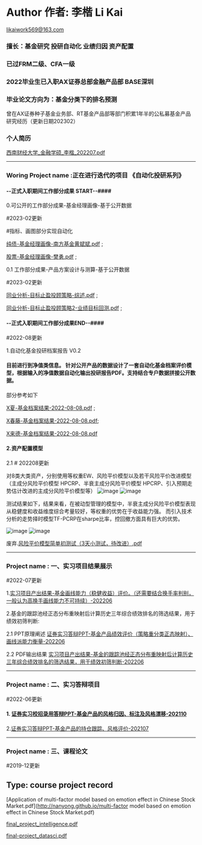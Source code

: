 # Author 作者: 李楷 Li Kai 
likaiwork569@163.com
### 擅长：基金研究 投研自动化 业绩归因 资产配置
### 已过FRM二级、CFA一级
### 2022毕业生已入职AX证券总部金融产品部 BASE深圳
### 毕业论文方向为：基金分类下的排名预测

曾在AX证券种子基金业务部、RT基金产品部等部门积累1年半的公私募基金产品研究经历（更新日期202302）

### 个人简历

[西南财经大学_金融学硕_李楷_202207.pdf](http://nanyong.github.io/李楷_西南财经大学_金融学_硕士_2022在职_19102860593.pdf)

---

### Woring Project name :正在进行迭代的项目 《自动化投研系列》

#### --正式入职期间工作部分成果 START--####

0.可公开的工作部分成果-基金经理画像-基于公开数据

#2023-02更新

#指标、画图部分实现自动化

[纯债-基金经理画像-南方基金黄斌斌.pdf](http://nanyong.github.io/纯债-基金经理画像-南方基金黄斌斌-20230210.pdf) ;

[股票-基金经理画像-樊勇.pdf](http://nanyong.github.io/股票-基金经理画像-樊勇.pdf) ;

0.1 工作部分成果-产品方案设计与测算-基于公开数据

#2023-02更新

[同业分析-目标止盈投顾策略-综述.pdf](http://nanyong.github.io/同业分析-止盈投顾策略.pdf) ;

[同业分析-目标止盈投顾策略2-业绩目标回测.pdf](http://nanyong.github.io/同业分析-止盈投顾策略2-业绩目标回测.pdf) ;


#### --正式入职期间工作部分成果END--####


#2022-08更新

1.自动化基金投研档案报告 V0.2

#### 目前进行到净值类信息。 针对公开产品的数据设计了一套自动化基金档案评价模型，根据输入的净值数据自动化输出投研报告PDF。支持结合专户数据拼接公开数据。

部分参考如下

  [X夏-基金档案结果-2022-08-08.pdf](http://nanyong.github.io/半夏-基金档案结果-2022-08-08.pdf) ;
  
  [X春藤-基金档案结果-2022-08-08.pdf](http://nanyong.github.io/常春藤-基金档案结果-2022-08-08.pdf);
  
  [X来德-基金档案结果-2022-08-08.pdf](http://nanyong.github.io/浦来德-基金档案结果-2022-08-08.pdf)
  
#### 2.资产配置模型

  2.1 # 202208更新
  
  对8类大类资产，分别使用等权重EW、风险平价模型以及若干风险平价改进模型（主成分风险平价模型 HPCRP、半衰主成分风险平价模型 HPCRP、引入预期走势估计改进的主成分风险平价模型等）
  ![image](http://nanyong.github.io/1.jpg)
  ![image](http://nanyong.github.io/3.jpg)
  
  测试结果如下，结果来看，在被动型管理的模型中，半衰主成分风险平价模型表现从稳健度和收益维度综合考量较好，等权重的优势在于收益能力强。
  而引入技术分析的走势择时模型TF-PCRP在sharpe比率，控回撤方面具有巨大的优势。
  
  ![image](http://nanyong.github.io/2.jpg)
  ![image](http://nanyong.github.io/4.jpg)
  
  废弃.[风险平价模型简单初测试（3天小测试，待改进）.pdf](http://nanyong.github.io/风险平价模型测试—李楷.pdf)



---

### Project name : 一、实习项目结果展示
#2022-07更新


1.[实习项目产出结果-基金画线能力（稳健收益）评价。（还需要结合换手率判别，一般认为高换手画线能力不可持续）-202206](http://nanyong.github.io/2022-06-06净值线性拟合部分结果脱敏.pdf)


2.基金的跟踪池经正态分布重映射后计算历史三年综合绩效排名的筛选结果，用于绩效初筛判断:

2.1 PPT原理阐述
[证券实习答辩PPT-基金产品绩效评价（策略重分类正态映射）、画线派能力衡量-202206](李楷实习汇报202206-基金绩效评价.pdf)

2.2 PDF输出结果
[实习项目产出结果-基金的跟踪池经正态分布重映射后计算历史三年综合绩效排名的筛选结果，用于绩效初筛判断-202206](http://nanyong.github.io/筛选结果-股票量化中性.pdf)

---

### Project name : 二、实习答辩项目
#2022-06更新


#### 1. [证券实习校招录用答辩PPT-基金产品的风格归因、标注及风格漂移-202110](http://nanyong.github.io/李楷面试答辩报告：课题一.pdf)

2.[证券实习答辩PPT-基金产品的持仓跟踪、风格评价-202107](http://nanyong.github.io/HFOF的持仓跟踪、风格评价.pdf)

---

### Project name : 三、课程论文
#2019-12更新
## Type: course project record

[Application of multi-factor model based on emotion effect in Chinese Stock Market.pdf](http://nanyong.github.io/multi-factor model based on emotion effect in Chinese Stock Market.pdf)

[final_project_intelligence.pdf](http://nanyong.github.io/final_project.pdf)

[final-project_datasci.pdf](http://nanyong.github.io/final-project_datasci.pdf)
